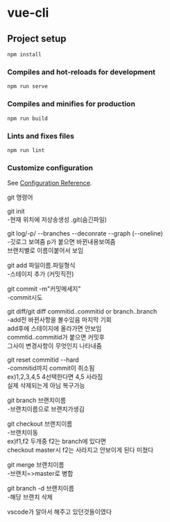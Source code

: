 # vue-cli

## Project setup
```
npm install
```

### Compiles and hot-reloads for development
```
npm run serve
```

### Compiles and minifies for production
```
npm run build
```

### Lints and fixes files
```
npm run lint
```

### Customize configuration
See [Configuration Reference](https://cli.vuejs.org/config/).

git  명령어  

git init  
-현재 위치에 저상송생성 .git(숨긴파일)  

git log/-p/ --branches --deconrate --graph  (--oneline)  
-깃로그 보여줌 p가 붙으면 바뀐내용보여줌  
브랜치별로 이름이붙어서 보임  

git add 파일이름.파일형식  
-스테이지 추가  (커밋직전)  

git commit -m"커밋메세지"  
-commit시도     

git diff/git diff commitid..commitid or branch..branch  
-add전 바뀐사항을 볼수있음 마지막 기회  
add후에 스테이지에 올라가면 안보임     
commtid..commitid가 붙으면 커밋후    
그사이 변경사항이 무엇인지 나타내줌  

git reset commitid --hard  
-commitid까지 commit이 취소됨  
ex)1,2,3,4,5 4선택한다면 4,5 사라짐  
실제 삭제되는게 아님 복구가능  

git branch 브랜치이름  
-브랜치이름으로 브랜치가생김  

git checkout 브랜치이름  
-브랜치이동  
ex)f1,f2 두개중 f2는 branch에 있다면   
checkout master시 f2는 사라지고 안보이게 된다 미쳤다  

git merge 브랜치이름  
-브랜치=>master로 병합  

git branch -d 브랜치이름  
-해당 브랜치 삭제  

vscode가 알아서 해주고 있던것들이였다  

